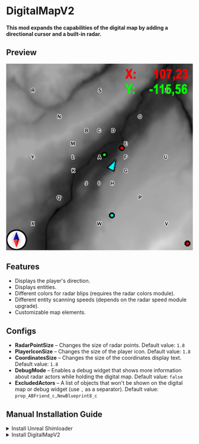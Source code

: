 # **DigitalMapV2**  
#### This mod expands the capabilities of the digital map by adding a directional cursor and a built-in radar.

## Preview  
![Preview](https://github.com/Acitulen/DigitalMapV2/blob/main/Preview_1.3.0.png?raw=true)  

## Features  
- Displays the player's direction.  
- Displays entities.  
- Different colors for radar blips (requires the radar colors module).  
- Different entity scanning speeds (depends on the radar speed module upgrade).  
- Customizable map elements.  

## Configs  
- **RadarPointSize** – Changes the size of radar points. Default value: `1.8`  
- **PlayerIconSize** – Changes the size of the player icon. Default value: `1.8`  
- **CoordinatesSize** – Changes the size of the coordinates display text. Default value: `1.8`  
- **DebugMode** – Enables a debug widget that shows more information about radar actors while holding the digital map. Default value: `false`  
- **ExcludedActors** – A list of objects that won't be shown on the digital map or debug widget (use `,` as a separator). Default value: `prop_ABFriend_c,NewBlueprint8_c`  

## Manual Installation Guide  

<details>  
<summary>Install Unreal Shimloader</summary>  

1. Copy `dwmapi.dll` into the `GAME/Binaries/Win64` directory. The new path should be `GAME/Binaries/Win64/dwmapi.dll`.  
2. Copy the contents of the `UE4SS` folder from the package into `GAME/Binaries/Win64`.  

`GAME/Binaries/Win64` should now contain the following *new* files and folders:  
- `GAME-Win64-Shipping.exe`  
- `ue4ss.dll`  
- `UE4SS-settings.ini`  
- `dwmapi.dll` ← *This is the Unreal Shimloader binary. It will load UE4SS for you.*  
- `Mods/`  
</details>  

<details>  
<summary>Install DigitalMapV2</summary>  

1. Copy `DigitalMapV2.pak` from the `pak` folder to the `GAME/Content/Paks/LogicMods` directory.  
2. Copy the contents of the `mod` folder to `GAME/Binaries/Win64/Mods/Acitulen-DigitalMapV2`.  
   - You have to create the `Acitulen-DigitalMapV2` folder manually.  
</details>

